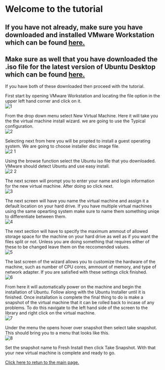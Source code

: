 # Welcome to the tutorial
## If you have not already, make sure you have downloaded and installed VMware Workstation which can be found [here.](https://www.vmware.com/products/workstation-pro.html)
## Make sure as well that you have downloaded the .iso file for the latest version of Ubuntu Desktop which can be found [here.](https://ubuntu.com/download/desktop)

If you have both of these downloaded then proceed with the tutorial.

First start by opening VMware Workstation and locating the file option in the upper left hand corner and click on it.<br>
![1](https://user-images.githubusercontent.com/70162924/145664885-8017e263-ba08-4680-8d2b-abb66f68dd51.PNG)<br>



From the drop down menu select New Virtual Machine.
Here it will take you the the virtual machine install wizard.
we are going to use the Typical configuration.<br>
![2](https://user-images.githubusercontent.com/70162924/145664891-0efc449c-dd03-4468-a361-e38778a52531.PNG)<br>



Selecting next from here you will be propted to install a guest operating system. 
We are going to choose installer disc image file.<br>
![2 1](https://user-images.githubusercontent.com/70162924/145664950-e6efc128-237d-4564-bd72-5d010eef6166.PNG)<br>



Using the browse function select the Ubuntu iso file that you downloaded.
VMware should detect Ubuntu and use easy install.<br>
![2 2](https://user-images.githubusercontent.com/70162924/145664958-5fa59255-2672-410d-a203-5b0dd127f2c7.PNG)<br>



The next screen will prompt you to enter your name and login information for the new virtual machine.
After doing so click next.<br>
![3](https://user-images.githubusercontent.com/70162924/145664965-e6b9c261-d208-4caa-87b3-7e8af7d83016.PNG)<br>



The next screen will have you name the virtual machine and assign it a default location on your hard drive.
If you have multiple virtual machines using the same opearting system make sure to name them something uniqe to differentiate between them.<br>
![4](https://user-images.githubusercontent.com/70162924/145664967-ef13bcdb-e900-4286-af93-2676ce35cfea.PNG)<br>



The next section will have to specify the maximum ammout of allowed storage space for the machine on your hard drive as well as if you want the files split or not.
Unless you are doing something that requires either of these to be changed leave them on the reccomended values.<br>
![5](https://user-images.githubusercontent.com/70162924/145664978-f173cf2d-18c0-4870-823d-34aa22195e93.PNG)<br>



The last screen of the wizard allows you to customize the hardware of the machine, such as number of CPU cores, ammount of memory, and type of network adapter.
If you are satisfied with these settings click finished.<br>
![6](https://user-images.githubusercontent.com/70162924/145664991-b3c306ce-a6eb-4db1-8583-9f6bb59c1800.PNG)<br>



From here it will automatically power on the machine and begin the installation of Ubuntu.
Follow along with the Ubuntu Installer until it is finished.
Once installation is complete the final thing to do is make a snapshot of the virtual machine that it can be rolled back to incase of any problems.
To do this navigate to the left hand side of the screen to the library and right click on the virtual machine.<br>
![7](https://user-images.githubusercontent.com/70162924/145664996-6034613c-b05a-47bb-aad1-263f68e8da2b.PNG)<br>



Under the menu the opens hover over snapshot then select take snapshot.
This should bring you to a menu that looks like this.<br>
![8](https://user-images.githubusercontent.com/70162924/145665000-ca9bae35-a628-4407-bae7-9f1804571440.PNG)<br>



Set the snapshot name to Fresh Install then click Take Snapshot.
With that your new virtual machine is complete and ready to go.

[Click here to retun to the main page.](README.md)
